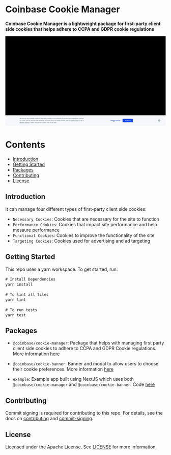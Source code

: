 # Coinbase Cookie Manager

**Coinbase Cookie Manager is a lightweight package for first-party client side cookies that helps adhere to CCPA and GDPR cookie regulations**

![Demo](./.github/record.gif)

# Contents

- [Introduction](#introduction)
- [Getting Started](#GettingStarted)
- [Packages](#packages)
- [Contributing](#contributing)
- [License](#License)

## Introduction

It can manage four different types of first-party client side cookies:

- `Necessary Cookies`: Cookies that are necessary for the site to function
- `Performance Cookies`: Cookies that impact site performance and help mesaure performance
- `Functional Cookies`: Cookies to improve the functionality of the site
- `Targeting Cookies`: Cookies used for advertising and ad targeting

## Getting Started

This repo uses a yarn workspace. To get started, run:

```shell
# Install Dependencies
yarn install

# To lint all files
yarn lint

# To run tests
yarn test
```

## Packages

- `@coinbase/cookie-manager`: Package that helps with managing first party client side cookies to adhere to CCPA and GDPR Cookie regulations. More information [here](./packages/cookie-manager/README.md)

- `@coinbase/cookie-banner`: Banner and modal to allow users to choose their cookie preferences.
  More information [here](./packages/cookie-banner/README.md)

- `example`: Example app built using NextJS which uses both `@coinbase/cookie-manager` and `@coinbase/cookie-banner`. Code [here](./apps/example/)

## Contributing

Commit signing is required for contributing to this repo.
For details, see the docs on [contributing](./CONTRIBUTING.md) and [commit-signing](./docs/commit-signing.md).

## License

Licensed under the Apache License. See [LICENSE](./LICENSE) for more information.

